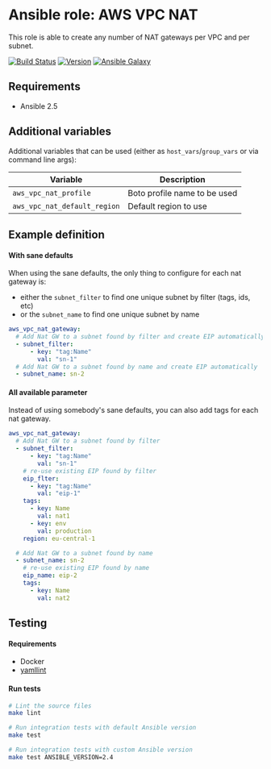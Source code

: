 # Ansible role: AWS VPC NAT

This role is able to create any number of NAT gateways per VPC and per subnet.

[![Build Status](https://travis-ci.org/Flaconi/ansible-role-aws-vpc-nat.svg?branch=master)](https://travis-ci.org/Flaconi/ansible-role-aws-vpc-nat)
[![Version](https://img.shields.io/github/tag/Flaconi/ansible-role-aws-vpc-nat.svg)](https://github.com/Flaconi/ansible-role-aws-vpc-nat/tags)
[![Ansible Galaxy](https://img.shields.io/ansible/role/d/26013.svg)](https://galaxy.ansible.com/Flaconi/aws-vpc-nat/)

## Requirements

* Ansible 2.5

## Additional variables

Additional variables that can be used (either as `host_vars`/`group_vars` or via command line args):

| Variable                     | Description                  |
|------------------------------|------------------------------|
| `aws_vpc_nat_profile`        | Boto profile name to be used |
| `aws_vpc_nat_default_region` | Default region to use        |

## Example definition

#### With sane defaults
When using the sane defaults, the only thing to configure for each nat gateway is:

* either the `subnet_filter` to find one unique subnet by filter (tags, ids, etc)
* or the `subnet_name` to find one unique subnet by name

```yml
aws_vpc_nat_gateway:
  # Add Nat GW to a subnet found by filter and create EIP automatically
  - subnet_filter:
      - key: "tag:Name"
        val: "sn-1"
  # Add Nat GW to a subnet found by name and create EIP automatically
  - subnet_name: sn-2
```

#### All available parameter
Instead of using somebody's sane defaults, you can also add tags for each nat gateway.

```yml
aws_vpc_nat_gateway:
  # Add Nat GW to a subnet found by filter
  - subnet_filter:
      - key: "tag:Name"
        val: "sn-1"
    # re-use existing EIP found by filter
    eip_flter:
      - key: "tag:Name"
        val: "eip-1"
    tags:
      - key: Name
        val: nat1
      - key: env
        val: production
    region: eu-central-1

  # Add Nat GW to a subnet found by name
  - subnet_name: sn-2
    # re-use existing EIP found by name
    eip_name: eip-2
    tags:
      - key: Name
        val: nat2
```


## Testing

#### Requirements

* Docker
* [yamllint](https://github.com/adrienverge/yamllint)

#### Run tests

```bash
# Lint the source files
make lint

# Run integration tests with default Ansible version
make test

# Run integration tests with custom Ansible version
make test ANSIBLE_VERSION=2.4
```
